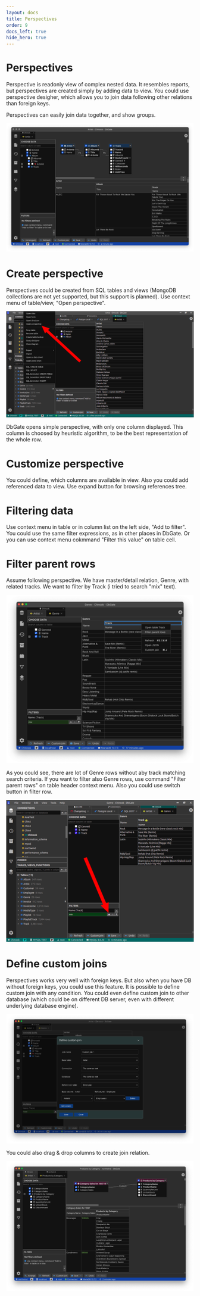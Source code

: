 ```yaml
---
layout: docs
title: Perspectives
order: 9
docs_left: true
hide_hero: true
---
```


# Perspectives
Perspective is readonly view of complex nested data. It resembles reports, but perspectives are created simply by adding data to view. You could use perspective desigher, which allows you to join data following other relations than foreign keys.

Perspectives can easily join data together, and show groups.

<img src='/assets/screenshots/perspective1.png' />

# Create perspective
Perspectives could be created from SQL tables and views (MongoDB collections are not yet supported, but this support is planned).
Use context menu of table/view, "Open perspective".

<img src='/assets/docs/perspective-create.png' />

DbGate opens simple perspective, with only one column displayed. This column is choosed by heuristic algorithm, to be the best representation of the whole row.
# Customize perspective
You could define, which columns are available in view. Also you could add referenced data to view. Use expand button for browsing references tree.

# Filtering data
Use context menu in table or in column list on the left side, "Add to filter". You could use the same filter expressions, as in other places in DbGate. Or you can use context menu cokmmand "Filter this value" on table cell.

# Filter parent rows
Assume following perspective. We have master/detail relation, Genre, with related tracks. We want to filter by Track (i tried to search "mix" text). 

<img src='/assets/docs/parentrows1.png' />

As you could see, there are lot of Genre rows without aby track matching search criteria. If you want to filter also Genre rows, use command "Filter parent rows" on table header context menu. Also you could use switch button in filter row.

<img src='/assets/docs/parentrows2.png' />

# Define custom joins
Perspectives works very well with foreign keys. But also when you have DB without foreign keys, you could use this feature. It is possible to define custom join with any condition. You could even define custom join to other database (which could be on different DB server, even with different underlying database engine).

<img src='/assets/docs/customjoin.png' />

You could also drag &amp; drop columns to create join relation.

<img src='/assets/docs/customjoin2.png' />
